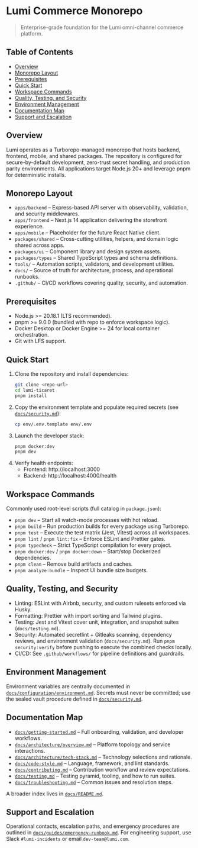 # Lumi Commerce Monorepo

> Enterprise-grade foundation for the Lumi omni-channel commerce platform.

## Table of Contents

- [Overview](#overview)
- [Monorepo Layout](#monorepo-layout)
- [Prerequisites](#prerequisites)
- [Quick Start](#quick-start)
- [Workspace Commands](#workspace-commands)
- [Quality, Testing, and Security](#quality-testing-and-security)
- [Environment Management](#environment-management)
- [Documentation Map](#documentation-map)
- [Support and Escalation](#support-and-escalation)

## Overview

Lumi operates as a Turborepo-managed monorepo that hosts backend, frontend, mobile, and shared packages. The repository is configured for secure-by-default development, zero-trust secret handling, and production parity environments. All applications target Node.js 20+ and leverage pnpm for deterministic installs.

## Monorepo Layout

- `apps/backend` – Express-based API server with observability, validation, and security middlewares.
- `apps/frontend` – Next.js 14 application delivering the storefront experience.
- `apps/mobile` – Placeholder for the future React Native client.
- `packages/shared` – Cross-cutting utilities, helpers, and domain logic shared across apps.
- `packages/ui` – Component library and design system assets.
- `packages/types` – Shared TypeScript types and schema definitions.
- `tools/` – Automation scripts, validators, and development utilities.
- `docs/` – Source of truth for architecture, process, and operational runbooks.
- `.github/` – CI/CD workflows covering quality, security, and automation.

## Prerequisites

- Node.js >= 20.18.1 (LTS recommended).
- pnpm >= 9.0.0 (bundled with repo to enforce workspace logic).
- Docker Desktop or Docker Engine >= 24 for local container orchestration.
- Git with LFS support.

## Quick Start

1. Clone the repository and install dependencies:
   ```bash
   git clone <repo-url>
   cd lumi-ticaret
   pnpm install
   ```
2. Copy the environment template and populate required secrets (see [`docs/security.md`](docs/security.md)):
   ```bash
   cp env/.env.template env/.env
   ```
3. Launch the developer stack:
   ```bash
   pnpm docker:dev
   pnpm dev
   ```
4. Verify health endpoints:
   - Frontend: http://localhost:3000
   - Backend: http://localhost:4000/health

## Workspace Commands

Commonly used root-level scripts (full catalog in `package.json`):

- `pnpm dev` – Start all watch-mode processes with hot reload.
- `pnpm build` – Run production builds for every package using Turborepo.
- `pnpm test` – Execute the test matrix (Jest, Vitest) across all workspaces.
- `pnpm lint` / `pnpm lint:fix` – Enforce ESLint and Prettier gates.
- `pnpm typecheck` – Strict TypeScript compilation for every project.
- `pnpm docker:dev` / `pnpm docker:down` – Start/stop Dockerized dependencies.
- `pnpm clean` – Remove build artifacts and caches.
- `pnpm analyze:bundle` – Inspect UI bundle size budgets.

## Quality, Testing, and Security

- Linting: ESLint with Airbnb, security, and custom rulesets enforced via Husky.
- Formatting: Prettier with import sorting and Tailwind plugins.
- Testing: Jest and Vitest cover unit, integration, and snapshot suites (`docs/testing.md`).
- Security: Automated secretlint + Gitleaks scanning, dependency reviews, and environment validation (`docs/security.md`). Run `pnpm security:verify` before pushing to execute the combined checks locally.
- CI/CD: See `.github/workflows/` for pipeline definitions and guardrails.

## Environment Management

Environment variables are centrally documented in [`docs/configuration/environment.md`](docs/configuration/environment.md). Secrets must never be committed; use the sealed vault procedure defined in [`docs/security.md`](docs/security.md#secret-management-policy).

## Documentation Map

- [`docs/getting-started.md`](docs/getting-started.md) – Full onboarding, validation, and developer workflows.
- [`docs/architecture/overview.md`](docs/architecture/overview.md) – Platform topology and service interactions.
- [`docs/architecture/tech-stack.md`](docs/architecture/tech-stack.md) – Technology selections and rationale.
- [`docs/code-style.md`](docs/code-style.md) – Language, framework, and lint standards.
- [`docs/contributing.md`](docs/contributing.md) – Contribution workflow and review expectations.
- [`docs/testing.md`](docs/testing.md) – Testing pyramid, tooling, and how to run suites.
- [`docs/troubleshooting.md`](docs/troubleshooting.md) – Common issues and resolution steps.

A broader index lives in [`docs/README.md`](docs/README.md).

## Support and Escalation

Operational contacts, escalation paths, and emergency procedures are outlined in [`docs/guides/emergency-runbook.md`](docs/guides/emergency-runbook.md). For engineering support, use Slack `#lumi-incidents` or email `dev-team@lumi.com`.
